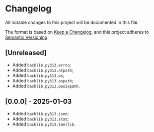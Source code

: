 # Changelog

All notable changes to this project will be documented in this file.

The format is based on [Keep a Changelog](https://keepachangelog.com/en/1.1.0/),
and this project adheres to [Semantic Versioning](https://semver.org/spec/v2.0.0.html).

## [Unreleased]

* Added `backlib.py313.errno`;
* Added `backlib.py313.ntpath`;
* Added `backlib.py313.os`;
* Added `backlib.py313.ospath`;
* Added `backlib.py313.posixpath`.

## [0.0.0] - 2025-01-03

* Added `backlib.py313.json`;
* Added `backlib.py313.stat`;
* Added `backlib.py313.tomllib`.
